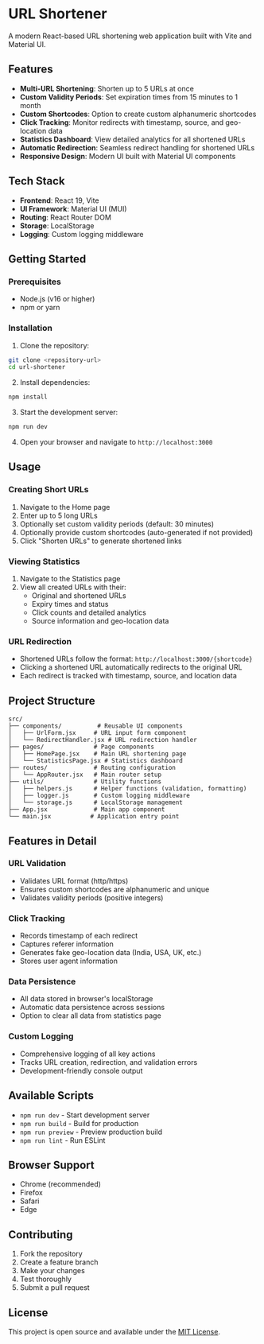 # URL Shortener

A modern React-based URL shortening web application built with Vite and Material UI.

## Features

- **Multi-URL Shortening**: Shorten up to 5 URLs at once
- **Custom Validity Periods**: Set expiration times from 15 minutes to 1 month
- **Custom Shortcodes**: Option to create custom alphanumeric shortcodes
- **Click Tracking**: Monitor redirects with timestamp, source, and geo-location data
- **Statistics Dashboard**: View detailed analytics for all shortened URLs
- **Automatic Redirection**: Seamless redirect handling for shortened URLs
- **Responsive Design**: Modern UI built with Material UI components

## Tech Stack

- **Frontend**: React 19, Vite
- **UI Framework**: Material UI (MUI)
- **Routing**: React Router DOM
- **Storage**: LocalStorage
- **Logging**: Custom logging middleware

## Getting Started

### Prerequisites

- Node.js (v16 or higher)
- npm or yarn

### Installation

1. Clone the repository:
```bash
git clone <repository-url>
cd url-shortener
```

2. Install dependencies:
```bash
npm install
```

3. Start the development server:
```bash
npm run dev
```

4. Open your browser and navigate to `http://localhost:3000`

## Usage

### Creating Short URLs

1. Navigate to the Home page
2. Enter up to 5 long URLs
3. Optionally set custom validity periods (default: 30 minutes)
4. Optionally provide custom shortcodes (auto-generated if not provided)
5. Click "Shorten URLs" to generate shortened links

### Viewing Statistics

1. Navigate to the Statistics page
2. View all created URLs with their:
   - Original and shortened URLs
   - Expiry times and status
   - Click counts and detailed analytics
   - Source information and geo-location data

### URL Redirection

- Shortened URLs follow the format: `http://localhost:3000/{shortcode}`
- Clicking a shortened URL automatically redirects to the original URL
- Each redirect is tracked with timestamp, source, and location data

## Project Structure

```
src/
├── components/          # Reusable UI components
│   ├── UrlForm.jsx     # URL input form component
│   └── RedirectHandler.jsx # URL redirection handler
├── pages/              # Page components
│   ├── HomePage.jsx    # Main URL shortening page
│   └── StatisticsPage.jsx # Statistics dashboard
├── routes/             # Routing configuration
│   └── AppRouter.jsx   # Main router setup
├── utils/              # Utility functions
│   ├── helpers.js      # Helper functions (validation, formatting)
│   ├── logger.js       # Custom logging middleware
│   └── storage.js      # LocalStorage management
├── App.jsx             # Main app component
└── main.jsx           # Application entry point
```

## Features in Detail

### URL Validation
- Validates URL format (http/https)
- Ensures custom shortcodes are alphanumeric and unique
- Validates validity periods (positive integers)

### Click Tracking
- Records timestamp of each redirect
- Captures referer information
- Generates fake geo-location data (India, USA, UK, etc.)
- Stores user agent information

### Data Persistence
- All data stored in browser's localStorage
- Automatic data persistence across sessions
- Option to clear all data from statistics page

### Custom Logging
- Comprehensive logging of all key actions
- Tracks URL creation, redirection, and validation errors
- Development-friendly console output

## Available Scripts

- `npm run dev` - Start development server
- `npm run build` - Build for production
- `npm run preview` - Preview production build
- `npm run lint` - Run ESLint

## Browser Support

- Chrome (recommended)
- Firefox
- Safari
- Edge

## Contributing

1. Fork the repository
2. Create a feature branch
3. Make your changes
4. Test thoroughly
5. Submit a pull request

## License

This project is open source and available under the [MIT License](LICENSE). 